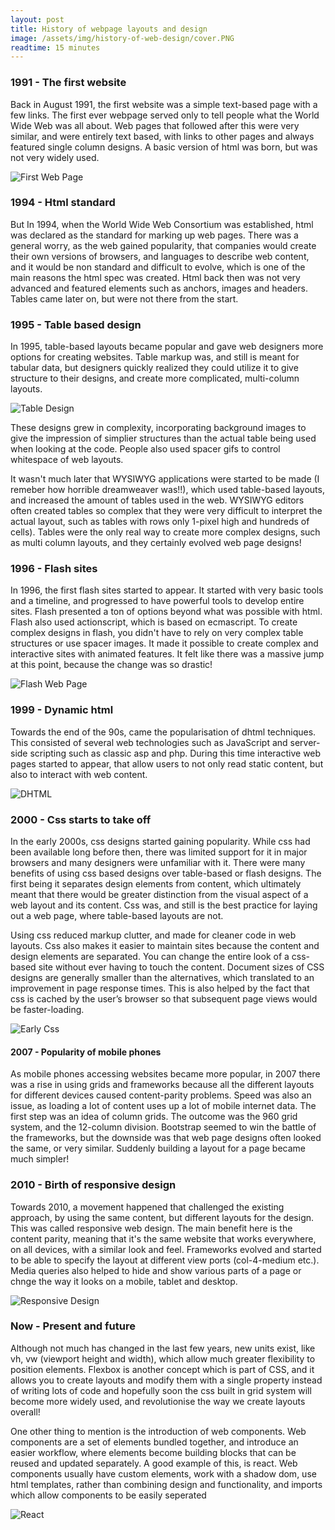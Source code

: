 ```yaml
---
layout: post
title: History of webpage layouts and design
image: /assets/img/history-of-web-design/cover.PNG
readtime: 15 minutes
---
```


### 1991 - The first website

Back in August 1991, the first website was a simple text-based page with a few links. The first ever webpage served only to tell people what the World Wide Web was all about. Web pages that followed after this were very similar, and were entirely text based, with links to other pages and always featured single column designs. A basic version of html was born, but was not very widely used. 

![First Web Page](/assets/img/history-of-web-design/firstpage.png)

### 1994 - Html standard

But In 1994, when the World Wide Web Consortium was established, html was declared as the standard for marking up web pages. There was a general worry, as the web gained popularity, that companies would create their own versions of browsers, and languages to describe web content, and it would be non standard and difficult to evolve, which is one of the main reasons the html spec was created. Html back then was not very advanced and featured elements such as anchors, images and headers. Tables came later on, but were not there from the start.

### 1995 - Table based design

In 1995, table-based layouts became popular and gave web designers more options for creating websites. Table markup was, and still is meant for tabular data, but designers quickly realized they could utilize it to give structure to their designs, and create more complicated, multi-column layouts. 

![Table Design](/assets/img/history-of-web-design/table-design.png)

These designs grew in complexity, incorporating background images to give the impression of simplier structures than the actual table being used when looking at the code. People also used spacer gifs to control whitespace of web layouts.

It wasn't much later that WYSIWYG applications were started to be made (I remeber how horrible dreamweaver was!!), which used table-based layouts, and increased the amount of tables used in the web. WYSIWYG editors often created tables so complex that they were very difficult to interpret the actual layout, such as tables with rows only 1-pixel high and hundreds of cells). Tables were the only real way to create more complex designs, such as multi column layouts, and they certainly evolved web page designs!

### 1996 - Flash sites

In 1996, the first flash sites started to appear. It started with very basic tools and a timeline, and progressed to have powerful tools to develop entire sites. Flash presented a ton of options beyond what was possible with html. Flash also used actionscript, which is based on ecmascript. To create complex designs in flash, you didn't have to rely on very complex table structures or use spacer images. It made it possible to create complex and interactive sites with animated features. It felt like there was a massive jump at this point, because the change was so drastic!

![Flash Web Page](/assets/img/history-of-web-design/flash.jpg)

### 1999 - Dynamic html

Towards the end of the 90s, came the popularisation of dhtml techniques. This consisted of several web technologies such as JavaScript and server-side scripting such as classic asp and php. During this time interactive web pages started to appear, that allow users to not only read static content, but also to interact with web content.

![DHTML](/assets/img/history-of-web-design/dhtml.png)

### 2000 - Css starts to take off

In the early 2000s, css designs started gaining popularity. While css had been available long before then, there was limited support for it in major browsers and many designers were unfamiliar with it. There were many benefits of using css based designs over table-based or flash designs. The first being it separates design elements from content, which ultimately meant that there would be greater distinction from the visual aspect of a web layout and its content. Css was, and still is the best practice for laying out a web page, where table-based layouts are not.

Using css reduced markup clutter, and made for cleaner code in web layouts. Css also makes it easier to maintain sites because the content and design elements are separated. You can change the entire look of a css-based site without ever having to touch the content. Document sizes of CSS designs are generally smaller than the alternatives, which translated to an improvement in page response times. This is also helped by the fact that css is cached by the user’s browser so that subsequent page views would be faster-loading.

![Early Css](/assets/img/history-of-web-design/earlycss.jpg)

#### 2007 - Popularity of mobile phones

As mobile phones accessing websites became more popular, in 2007 there was a rise in using grids and frameworks because all the different layouts for different devices caused content-parity problems. Speed was also an issue, as loading a lot of content uses up a lot of mobile internet data. The first step was an idea of column grids. The outcome was the 960 grid system, and the 12-column division. Bootstrap seemed to win the battle of the frameworks, but the downside was that web page designs often looked the same, or very similar. Suddenly building a layout for a page became much simpler!


### 2010 - Birth of responsive design

Towards 2010, a movement happened that challenged the existing approach, by using the same content, but different layouts for the design. This was called responsive web design. The main benefit here is the content parity, meaning that it's the same website that works everywhere, on all devices, with a similar look and feel. Frameworks evolved and started to be able to specify the layout at different view ports (col-4-medium etc.). Media queries also helped to hide and show various parts of a page or chnge the way it looks on a mobile, tablet and desktop.

![Responsive Design](/assets/img/history-of-web-design/responsive.jpg)

### Now - Present and future 

Although not much has changed in the last few years, new units exist, like vh, vw (viewport height and width), which allow much greater flexibility to position elements. Flexbox is another concept which is part of CSS, and it allows you to create layouts and modify them with a single property instead of writing lots of code and hopefully soon the css built in grid system will become more widely used, and revolutionise the way we create layouts overall!

One other thing to mention is the introduction of web components. Web components are a set of elements bundled together, and introduce an easier workflow, where elements become building blocks that can be reused and updated separately. A good example of this, is react. Web components usually have custom elements, work with a shadow dom, use html templates, rather than combining design and functionality, and imports which allow components to be easily seperated

![React](/assets/img/history-of-web-design/react.png)
